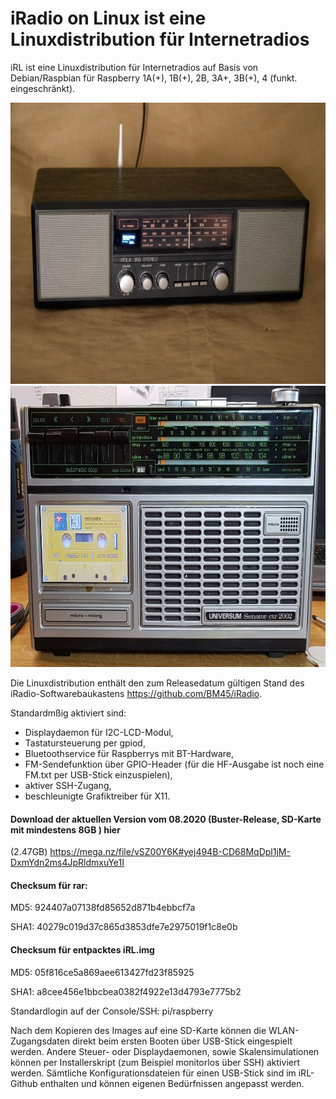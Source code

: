 # iRadio on Linux ist eine Linuxdistribution für Internetradios

iRL ist eine Linuxdistribution für Internetradios auf Basis von Debian/Raspbian für Raspberry 1A(+), 1B(+), 2B, 3A+, 3B(+), 4 (funkt. eingeschränkt).

<p align="center">
  <img width="700" height="450" src="https://github.com/BM45/iRadio/blob/master/pics4www/ITT_Viola_350_1.jpeg">
  <img width="700" height="450" src="https://github.com/BM45/iRadio/blob/master/pics4www/Cassettensimulation.jpg">
</p>

Die Linuxdistribution enthält den zum Releasedatum gültigen Stand des iRadio-Softwarebaukastens https://github.com/BM45/iRadio.

Standardmßig aktiviert sind:
- Displaydaemon für I2C-LCD-Modul, 
- Tastatursteuerung per gpiod, 
- Bluetoothservice für Raspberrys mit BT-Hardware, 
- FM-Sendefunktion über GPIO-Header (für die HF-Ausgabe ist noch eine FM.txt per USB-Stick einzuspielen),
- aktiver SSH-Zugang,
- beschleunigte Grafiktreiber für X11.

#### Download der aktuellen Version vom 08.2020 (Buster-Release, SD-Karte mit mindestens 8GB ) hier
(2.47GB) https://mega.nz/file/vSZ00Y6K#yej494B-CD68MqDpl1jM-DxmYdn2ms4JpRldmxuYe1I

#### Checksum für rar:

MD5: 924407a07138fd85652d871b4ebbcf7a

SHA1: 40279c019d37c865d3853dfe7e2975019f1c8e0b

#### Checksum für entpacktes iRL.img

MD5: 05f816ce5a869aee613427fd23f85925

SHA1: a8cee456e1bbcbea0382f4922e13d4793e7775b2

Standardlogin auf der Console/SSH: pi/raspberry

Nach dem Kopieren des Images auf eine SD-Karte können die WLAN-Zugangsdaten direkt beim ersten Booten über USB-Stick eingespielt werden. Andere Steuer- oder Displaydaemonen, sowie Skalensimulationen können per Installerskript (zum Beispiel monitorlos über SSH) aktiviert werden. Sämtliche Konfigurationsdateien für einen USB-Stick sind im iRL-Github enthalten und können eigenen Bedürfnissen angepasst werden.
